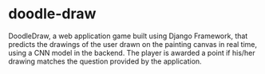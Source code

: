 # doodle-draw
DoodleDraw, a web application game built using Django Framework, that predicts the drawings of the user drawn on the painting canvas in real time, using a CNN model in the backend. The player is awarded a point if his/her drawing matches the question provided by the application.
